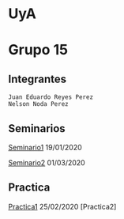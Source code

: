 # UyA

# Grupo 15
## Integrantes 
    Juan Eduardo Reyes Perez
    Nelson Noda Perez

## Seminarios 

[Seminario1](https://github.com/kenshinsamue/UyA/tree/master/Seminario1) 19/01/2020

[Seminario2](https://github.com/kenshinsamue/UyA/tree/master/Seminario2) 01/03/2020

## Practica

[Practica1](https://github.com/kenshinsamue/UyA/tree/master/Practica1) 25/02/2020
[Practica2]
